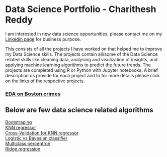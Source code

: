 # Data Science Portfolio - Charithesh Reddy

I am interested in new data science opportunities, please contact me on my <a href="https://linkedin.com/in/charithesh-reddy/">Linkedin page</a> for business purpose.

This consists of all the projects I have worked on that helped me to improve my Data Science skills. The projects contain all/some of the Data Science related skills like cleaning data, analysing and visulization of insights, and applying machine learning algorithms to predict the future trends. The projects are completed using R or Python with Jupyter notebooks. A brief description os provide for each project and to for more details please click on the links of the respective projects.

<h3><a href=""> EDA on Boston crimes </a></h3> 


## Below are few data science related algorithms 
<a href="https://github.com/charithesh/data-science-portfolio/blob/master/Boostsraping.ipynb"> Bootstraping </a>
</br><a href="https://github.com/charithesh/data-science-portfolio/blob/master/KNN%20regressor.ipynb"> KNN regressor </a>
</br><a href="https://github.com/charithesh/data-science-portfolio/blob/master/CV%20for%20KNN%20regressor.ipynb"> Cross-Validation for KNN regressor </a>
</br><a href="https://github.com/charithesh/data-science-portfolio/blob/master/Logistic%20Regression%20vs%20Bayesian%20Classifier.ipynb"> Logistic vs Bayesian classifier </a>
</br><a href="https://github.com/charithesh/data-science-portfolio/blob/master/perceptron.ipynb"> Multiclass perceptron </a>
</br><a href="https://github.com/charithesh/data-science-portfolio/blob/master/ridge%20regression.ipynb"> Ridge regression </a>
